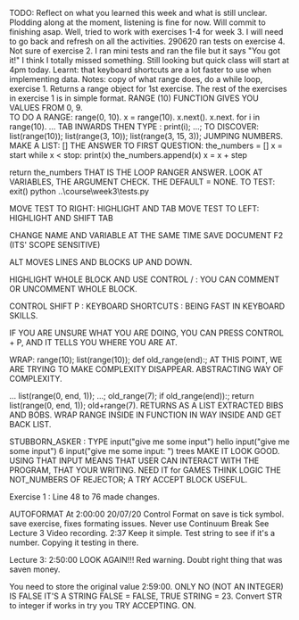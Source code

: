 TODO: Reflect on what you learned this week and what is still unclear.
Plodding along at the moment, listening is fine for now.  Will commit to finishing asap.
Well, tried to work with exercises 1-4 for week 3.  I will need to go back and refresh on all the activities. 
290620 ran tests on exercise 4.  Not sure of exercise 2. I ran mini tests and ran the file but it says "You got it!"  I think I totally missed something.  Still looking but quick class will start at 4pm today.
Learnt: that keyboard shortcuts are a lot faster to use when implementing data. 
Notes: copy of what range does, do a while loop, exercise 1.  Returns a range object for 1st exercise. The rest of the exercises in exercise 1 is in simple format.
RANGE (10) FUNCTION GIVES YOU VALUES FROM 0, 9.  
TO DO A RANGE: range(0, 10). x = range(10). x.next(). x.next. for i in range(10). 
... TAB INWARDS THEN TYPE :  print(i); ...;
TO DISCOVER: list(range(10)); list(range(3, 10)); list(range(3, 15, 3)); JUMPING NUMBERS.
MAKE A LIST: []
THE ANSWER TO FIRST QUESTION: 
the_numbers = []
x = start
while x < stop:
    print(x)
    the_numbers.append(x)
    x = x + step

return the_numbers
THAT IS THE LOOP RANGER ANSWER.
LOOK AT VARIABLES, THE ARGUMENT CHECK. THE DEFAULT = NONE.
TO TEST: 
exit()
python ..\course\week3\tests.py

MOVE TEST TO RIGHT: HIGHLIGHT AND TAB
MOVE TEST TO LEFT: HIGHLIGHT AND SHIFT TAB

CHANGE NAME AND VARIABLE AT THE SAME TIME
SAVE DOCUMENT
F2     (ITS' SCOPE SENSITIVE)

ALT  MOVES LINES AND BLOCKS UP AND DOWN.

HIGHLIGHT WHOLE BLOCK AND USE CONTROL /  :  YOU CAN COMMENT OR UNCOMMENT WHOLE BLOCK.


CONTROL SHIFT P :  KEYBOARD SHORTCUTS  :  BEING FAST IN KEYBOARD SKILLS.


IF YOU ARE UNSURE WHAT YOU ARE DOING, YOU CAN PRESS  CONTROL + P, AND IT TELLS YOU WHERE YOU ARE AT.

WRAP: 
range(10); list(range(10)); def old_range(end):;  AT THIS POINT, WE ARE TRYING TO MAKE COMPLEXITY DISAPPEAR.  ABSTRACTING WAY OF COMPLEXITY.

...    list(range(0, end, 1)); ...; old_range(7); if old_range(end)):;
    return list(range(0, end, 1));
    old+range(7).
RETURNS AS A LIST EXTRACTED BIBS AND BOBS. WRAP RANGE INSIDE IN FUNCTION IN WAY INSIDE AND GET BACK LIST.

STUBBORN_ASKER  : TYPE
input("give me some input")
hello
input("give me some input")
6
input("give me some input: ")
trees
MAKE IT LOOK GOOD. USING THAT INPUT MEANS THAT USER CAN INTERACT WITH THE PROGRAM, THAT YOUR WRITING.
NEED IT for GAMES
THINK LOGIC
THE NOT_NUMBERS OF REJECTOR; A TRY ACCEPT BLOCK USEFUL.  

Exercise 1 : Line 48 to 76 made changes.  

AUTOFORMAT      At 2:00:00  20/07/20
Control
Format on save is tick symbol.
save exercise, fixes formating issues.
Never use   Continuum Break  See Lecture 3 Video recording.  2:37
Keep it simple. Test string to see if it's a number.
Copying it testing in there.

Lecture 3: 2:50:00      LOOK AGAIN!!!
Red warning.    Doubt right thing that was saven money.

You need to store the original value    2:59:00.
ONLY NO (NOT AN INTEGER) IS FALSE IT'S A STRING FALSE = FALSE, TRUE STRING = 23.
Convert STR to integer if works in try you TRY ACCEPTING.  ON.

